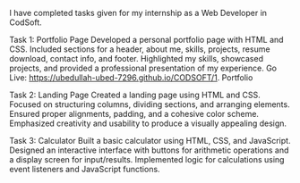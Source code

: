 I have completed tasks given for my internship as a Web Developer in CodSoft.

Task 1: Portfolio Page
Developed a personal portfolio page with HTML and CSS. Included sections for a header, about me, skills, projects, resume download, contact info, and footer. Highlighted my skills, showcased projects, and provided a professional presentation of my experience.
Go Live: https://ubedullah-ubed-7296.github.io/CODSOFT/1. Portfolio

Task 2: Landing Page
Created a landing page using HTML and CSS. Focused on structuring columns, dividing sections, and arranging elements. Ensured proper alignments, padding, and a cohesive color scheme. Emphasized creativity and usability to produce a visually appealing design.

Task 3: Calculator
Built a basic calculator using HTML, CSS, and JavaScript. Designed an interactive interface with buttons for arithmetic operations and a display screen for input/results. Implemented logic for calculations using event listeners and JavaScript functions.
